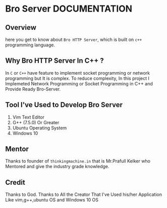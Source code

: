 # Bro Server DOCUMENTATION

## Overview
here you get to know about `Bro HTTP Server`, which is built on `c++` programming language.

## Why Bro HTTP Server In C++ ?
In `C` or `C++` have feature to implement socket programming or network programming but It is complex. To reduce complexity, In this project I Implemeted Network Programming or Socket Programming in C++ and Provide Ready Bro-Server.

## Tool I've Used to Develop Bro Server
1) Vim Text Editor
2) G++ (7.5.0) Or Greater
3) Ubuntu Operating System
4) Windows 10

## Mentor
Thanks to founder of `thinkingmachine.in` that is Mr.Prafull Kelker who Mentored and give the industry grade knowledge.

## Credit
Thanks to God.
Thanks to All the Creator That I've Used his/her Application Like vim,g++,ubuntu OS and Windows 10 OS
